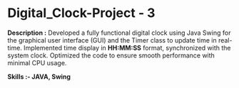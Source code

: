# Digital_Clock-Project - 3
**Description :**
                    Developed a fully functional digital clock using Java Swing for the graphical user interface (GUI) and the Timer class to update time in real-time. Implemented time display in **HH:MM:SS** format, synchronized with the system clock. Optimized the code to ensure smooth performance with minimal CPU usage. 

**Skills :- JAVA, Swing**
